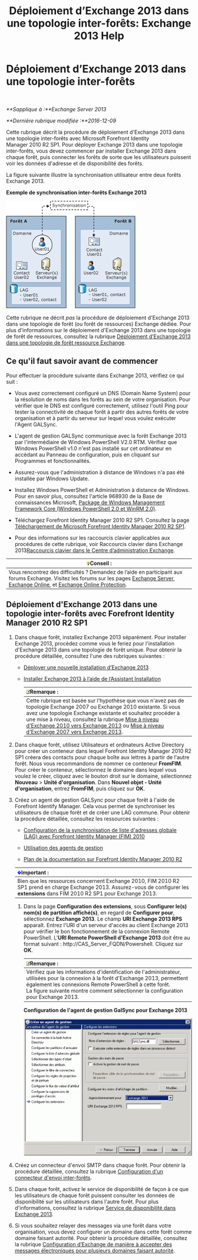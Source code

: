 ﻿---
title: 'Déploiement d’Exchange 2013 dans une topologie inter-forêts: Exchange 2013 Help'
TOCTitle: Déploiement d’Exchange 2013 dans une topologie inter-forêts
ms:assetid: 65be650f-d435-4f60-9ff0-5cb88a726abb
ms:mtpsurl: https://technet.microsoft.com/fr-fr/library/Aa998597(v=EXCHG.150)
ms:contentKeyID: 51407197
ms.date: 04/24/2018
mtps_version: v=EXCHG.150
ms.translationtype: HT
---

# Déploiement d’Exchange 2013 dans une topologie inter-forêts

 

_**Sapplique à :**Exchange Server 2013_

_**Dernière rubrique modifiée :**2016-12-09_

Cette rubrique décrit la procédure de déploiement d'Exchange 2013 dans une topologie inter-forêts avec Microsoft Forefront Identity Manager 2010 R2 SP1. Pour déployer Exchange 2013 dans une topologie inter-forêts, vous devez commencer par installer Exchange 2013 dans chaque forêt, puis connecter les forêts de sorte que les utilisateurs puissent voir les données d'adresse et de disponibilité des forêts.

La figure suivante illustre la synchronisation utilisateur entre deux forêts Exchange 2013.

**Exemple de synchronisation inter-forêts Exchange 2013**

![Exemple de forêts Exchange 2010 multiples](images/Aa998597.df0ba5dd-cb96-4542-98bd-2a425defe317(EXCHG.150).gif "Exemple de forêts Exchange 2010 multiples")

Cette rubrique ne décrit *pas* la procédure de déploiement d'Exchange 2013 dans une topologie de forêt (ou forêt de ressources) Exchange dédiée. Pour plus d'informations sur le déploiement d'Exchange 2013 dans une topologie de forêt de ressources, consultez la rubrique [Déploiement d’Exchange 2013 dans une topologie de forêt ressource Exchange](deploy-exchange-2013-in-an-exchange-resource-forest-topology-exchange-2013-help.md).

## Ce qu'il faut savoir avant de commencer

Pour effectuer la procédure suivante dans Exchange 2013, vérifiez ce qui suit :

  - Vous avez correctement configuré un DNS (Domain Name System) pour la résolution de noms dans les forêts au sein de votre organisation. Pour vérifier que le DNS est configuré correctement, utilisez l'outil Ping pour tester la connectivité de chaque forêt à partir des autres forêts de votre organisation et à partir du serveur sur lequel vous voulez exécuter l'Agent GALSync.

  - L'agent de gestion GALSync communique avec la forêt Exchange 2013 par l'intermédiaire de Windows PowerShell V2.0 RTM. Vérifiez que Windows PowerShell v1.0 n'est pas installé sur cet ordinateur en accédant au Panneau de configuration, puis en cliquant sur Programmes et fonctionnalités.

  - Assurez-vous que l'administration à distance de Windows n'a pas été installée par Windows Update.

  - Installez Windows PowerShell et Administration à distance de Windows. Pour en savoir plus, consultez l'article 968930 de la Base de connaissances Microsoft, [Package de Windows Management Framework Core (Windows PowerShell 2.0 et WinRM 2.0)](http://go.microsoft.com/fwlink/p/?linkid=3052%26kbid=968930).

  - Téléchargez Forefront Identity Manager 2010 R2 SP1. Consultez la page [Téléchargement de Microsoft Forefront Identity Manager 2010 R2 SP1](https://go.microsoft.com/fwlink/p/?linkid=279868).

  - Pour des informations sur les raccourcis clavier applicables aux procédures de cette rubrique, voir Raccourcis clavier dans Exchange 2013[Raccourcis clavier dans le Centre d’administration Exchange](keyboard-shortcuts-in-the-exchange-admin-center-exchange-online-protection-help.md).

<table>
<thead>
<tr class="header">
<th><img src="images/Bb125224.tip(EXCHG.150).gif" title="Conseil" alt="Conseil" />Conseil :</th>
</tr>
</thead>
<tbody>
<tr class="odd">
<td>Vous rencontrez des difficultés ? Demandez de l’aide en participant aux forums Exchange. Visitez les forums sur les pages <a href="https://go.microsoft.com/fwlink/p/?linkid=60612">Exchange Server</a>, <a href="https://go.microsoft.com/fwlink/p/?linkid=267542">Exchange Online</a>, et <a href="https://go.microsoft.com/fwlink/p/?linkid=285351">Exchange Online Protection</a>.</td>
</tr>
</tbody>
</table>


## Déploiement d'Exchange 2013 dans une topologie inter-forêts avec Forefront Identity Manager 2010 R2 SP1

1.  Dans chaque forêt, installez Exchange 2013 séparément. Pour installer Exchange 2013, procédez comme vous le feriez pour l'installation d'Exchange 2013 dans une topologie de forêt unique. Pour obtenir la procédure détaillée, consultez l'une des rubriques suivantes :
    
      - [Déployer une nouvelle installation d’Exchange 2013](deploy-a-new-installation-of-exchange-2013-exchange-2013-help.md)
    
      - [Installer Exchange 2013 à l’aide de l’Assistant Installation](install-exchange-2013-using-the-setup-wizard-exchange-2013-help.md)
        
        <table>
        <thead>
        <tr class="header">
        <th><img src="images/JJ159664.note(EXCHG.150).gif" title="Remarque" alt="Remarque" />Remarque :</th>
        </tr>
        </thead>
        <tbody>
        <tr class="odd">
        <td>Cette rubrique est basée sur l'hypothèse que vous n'avez pas de topologie Exchange 2007 ou Exchange 2010 existante. Si vous avez une topologie Exchange existante et souhaitez procéder à une mise à niveau, consultez la rubrique <a href="upgrade-from-exchange-2010-to-exchange-2013-exchange-2013-help.md">Mise à niveau d'Exchange 2010 vers Exchange 2013</a> ou <a href="upgrade-from-exchange-2007-to-exchange-2013-exchange-2013-help.md">Mise à niveau d'Exchange 2007 vers Exchange 2013</a>.</td>
        </tr>
        </tbody>
        </table>


2.  Dans chaque forêt, utilisez Utilisateurs et ordinateurs Active Directory pour créer un conteneur dans lequel Forefront Identity Manager 2010 R2 SP1 créera des contacts pour chaque boîte aux lettres à partir de l'autre forêt. Nous vous recommandons de nommer ce conteneur **FromFIM**. Pour créer le conteneur, sélectionnez le domaine dans lequel vous voulez le créer, cliquez avec le bouton droit sur le domaine, sélectionnez **Nouveau** \> **Unité d'organisation**. Dans **Nouvel objet - Unité d'organisation**, entrez **FromFIM**, puis cliquez sur **OK**.

3.  Créez un agent de gestion GALSync pour chaque forêt à l'aide de Forefront Identify Manager. Cela vous permet de synchroniser les utilisateurs de chaque forêt et de créer une LAG commune. Pour obtenir la procédure détaillée, consultez les ressources suivantes :
    
      - [Configuration de la synchronisation de liste d'adresses globale (LAG) avec Forefront Identity Manager (FIM) 2010](https://go.microsoft.com/fwlink/p/?linkid=279869)
    
      - [Utilisation des agents de gestion](https://go.microsoft.com/fwlink/p/?linkid=279870)
    
      - [Plan de la documentation sur Forefront Identity Manager 2010 R2](https://go.microsoft.com/fwlink/p/?linkid=279871)
    
    <table>
    <thead>
    <tr class="header">
    <th><img src="images/JJ159813.important(EXCHG.150).gif" title="Important" alt="Important" />Important :</th>
    </tr>
    </thead>
    <tbody>
    <tr class="odd">
    <td>Bien que les ressources concernent Exchange 2010, FIM 2010 R2 SP1 prend en charge Exchange 2013. Assurez-vous de configurer les <strong>extensions</strong> dans FIM 2010 R2 SP1 pour Exchange 2013.</td>
    </tr>
    </tbody>
    </table>
    
    1.  Dans la page **Configuration des extensions**, sous **Configurer le(s) nom(s) de partition affiché(s)**, en regard de **Configurer pour**, sélectionnez **Exchange 2013**. Le champ **URI Exchange 2013 RPS** apparaît. Entrez l'URI d'un serveur d'accès au client Exchange 2013 pour vérifier le bon fonctionnement de la connexion Remote PowerShell. L'**URI Remote PowerShell d'Exchange 2013** doit être au format suivant : http://CAS\_Server\_FQDN/Powershell. Cliquez sur **OK**.
        
        <table>
        <thead>
        <tr class="header">
        <th><img src="images/JJ159664.note(EXCHG.150).gif" title="Remarque" alt="Remarque" />Remarque :</th>
        </tr>
        </thead>
        <tbody>
        <tr class="odd">
        <td>Vérifiez que les informations d'identification de l'administrateur, utilisées pour la connexion à la forêt d'Exchange 2013, permettent également les connexions Remote PowerShell à cette forêt.<br />
        La figure suivante montre comment sélectionner la configuration pour Exchange 2013.</td>
        </tr>
        </tbody>
        </table>
        
        **Configuration de l'agent de gestion GalSync pour Exchange 2013**
        
        ![Approvisionnement de l’Agent de gestion d’Exchange 2010](images/Aa998597.8f403cda-e5e4-4edf-887f-c1ed46cee3f5(EXCHG.150).gif "Approvisionnement de l’Agent de gestion d’Exchange 2010")  

4.  Créez un connecteur d'envoi SMTP dans chaque forêt. Pour obtenir la procédure détaillée, consultez la rubrique [Configuration d'un connecteur d'envoi inter-forêts](configure-a-cross-forest-send-connector-exchange-2013-help.md).

5.  Dans chaque forêt, activez le service de disponibilité de façon à ce que les utilisateurs de chaque forêt puissent consulter les données de disponibilité sur les utilisateurs dans l'autre forêt. Pour plus d'informations, consultez la rubrique [Service de disponibilité dans Exchange 2013](availability-service-in-exchange-2013-exchange-2013-help.md).

6.  Si vous souhaitez relayer des messages via une forêt dans votre organisation, vous devez configurer un domaine dans cette forêt comme domaine faisant autorité. Pour obtenir la procédure détaillée, consultez la rubrique [Configuration d’Exchange de manière à accepter des messages électroniques pour plusieurs domaines faisant autorité](configure-exchange-to-accept-mail-for-multiple-authoritative-domains-exchange-2013-help.md).

